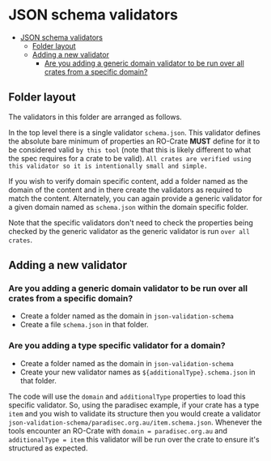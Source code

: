 # JSON schema validators

-   [JSON schema validators](#json-schema-validators)
    -   [Folder layout](#folder-layout)
    -   [Adding a new validator](#adding-a-new-validator)
        -   [Are you adding a generic domain validator to be run over all crates from a specific domain?](#are-you-adding-a-generic-domain-validator-to-be-run-over-all-crates-from-a-specific-domain)

## Folder layout

The validators in this folder are arranged as follows.

In the top level there is a single validator `schema.json`. This validator defines the absolute bare minimum of properties an RO-Crate **MUST** define for it to be considered valid `by this tool` (note that this is likely different to what the spec requires for a crate to be valid). `All crates are verified using this validator so it is intentionally small and simple.`

If you wish to verify domain specific content, add a folder named as the domain of the content and in there create the validators as required to match the content. Alternately, you can again provide a generic validator for a given domain named as `schema.json` within the domain specific folder.

Note that the specific validators don't need to check the properties being checked by the generic validator as the generic validator is run `over all crates`.

## Adding a new validator

### Are you adding a generic domain validator to be run over all crates from a specific domain?

-   Create a folder named as the domain in `json-validation-schema`
-   Create a file `schema.json` in that folder.

### Are you adding a type specific validator for a domain?

-   Create a folder named as the domain in `json-validation-schema`
-   Create your new validator names as `${additionalType}.schema.json` in that folder.

The code will use the `domain` and `additionalType` properties to load this specific validator. So, using the paradisec example, if your crate has a type `item` and you wish to validate its structure then you would create a validator `json-validation-schema/paradisec.org.au/item.schema.json`. Whenever the tools encounter an RO-Crate with `domain = paradisec.org.au` and `additionalType = item` this validator will be run over the crate to ensure it's structured as expected.
